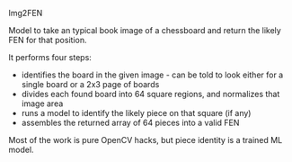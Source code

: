Img2FEN

Model to take an typical book image of a chessboard and return the likely FEN for that position.

It performs four steps:

- identifies the board in the given image - can be told to look either for a single board or a 2x3 page of boards
- divides each found board into 64 square regions, and normalizes that image area
- runs a model to identify the likely piece on that square (if any)
- assembles the returned array of 64 pieces into a valid FEN

Most of the work is pure OpenCV hacks, but piece identity is a trained ML model.

